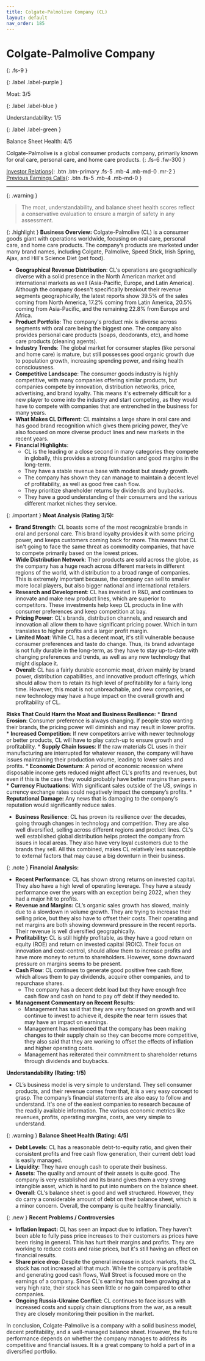 ```yaml
---
title: Colgate-Palmolive Company (CL)
layout: default
nav_order: 185
---
```


# Colgate-Palmolive Company
{: .fs-9 }

{: .label .label-purple }

Moat: 3/5

{: .label .label-blue }

Understandability: 1/5

{: .label .label-green }

Balance Sheet Health: 4/5

Colgate-Palmolive is a global consumer products company, primarily known for oral care, personal care, and home care products.
{: .fs-6 .fw-300 }

[Investor Relations](https://www.google.com/search?q=CL+investor+relations){: .btn .btn-primary .fs-5 .mb-4 .mb-md-0 .mr-2 }
[Previous Earnings Calls](https://discountingcashflows.com/company/CL/transcripts/){: .btn .fs-5 .mb-4 .mb-md-0 }

---

{: .warning }
>The moat, understandability, and balance sheet health scores reflect a conservative evaluation to ensure a margin of safety in any assessment.



{: .highlight }
**Business Overview:**
Colgate-Palmolive (CL) is a consumer goods giant with operations worldwide, focusing on oral care, personal care, and home care products.  The company’s products are marketed under many brand names, including Colgate, Palmolive, Speed Stick, Irish Spring, Ajax, and Hill's Science Diet (pet food). 

*   **Geographical Revenue Distribution**: CL's operations are geographically diverse with a solid presence in the North American market and international markets as well (Asia-Pacific, Europe, and Latin America). Although the company doesn't specifically breakout their revenue segments geographically, the latest reports show 39.5% of the sales coming from North America, 17.2% coming from Latin America, 20.5% coming from Asia-Pacific, and the remaining 22.8% from Europe and Africa.
*  **Product Portfolio**: The company's product mix is diverse across segments with oral care being the biggest one. The company also provides personal care products (soaps, deodorants, etc), and home care products (cleaning agents). 
*  **Industry Trends**: The global market for consumer staples (like personal and home care) is mature, but still possesses good organic growth due to population growth, increasing spending power, and rising health consciousness.
*   **Competitive Landscape**: The consumer goods industry is highly competitive, with many companies offering similar products, but companies compete by innovation, distribution networks, price, advertising, and brand loyalty. This means it's extremely difficult for a new player to come into the industry and start competing, as they would have to compete with companies that are entrenched in the business for many years.
*    **What Makes CL Different**: CL maintains a large share in oral care and has good brand recognition which gives them pricing power, they’ve also focused on more diverse product lines and new markets in the recent years.
*   **Financial Highlights**:
    *   CL is the leading or a close second in many categories they compete in globally, this provides a strong foundation and good margins in the long-term.
    *   They have a stable revenue base with modest but steady growth.
    *   The company has shown they can manage to maintain a decent level of profitability, as well as good free cash flow.
    *   They prioritize shareholder returns by dividends and buybacks.
    *   They have a good understanding of their consumers and the various different market niches they service.

{: .important }
**Moat Analysis (Rating 3/5):**

*   **Brand Strength**: CL boasts some of the most recognizable brands in oral and personal care. This brand loyalty provides it with some pricing power, and keeps customers coming back for more. This means that CL isn't going to face the same threat as commodity companies, that have to compete primarily based on the lowest prices.
*  **Wide Distribution Network**: Their products are sold across the globe, as the company has a huge reach across different markets in different regions of the world, with distribution to a broad range of companies. This is extremely important because, the company can sell to smaller more local players, but also bigger national and international retailers.
*  **Research and Development**: CL has invested in R&D, and continues to innovate and make new product lines, which are superior to competitors. These investments help keep CL products in line with consumer preferences and keep competition at bay.
* **Pricing Power**: CL's brands, distribution channels, and research and innovation all allow them to have significant pricing power. Which in turn translates to higher profits and a larger profit margin.
*   **Limited Moat**: While CL has a decent moat, it's still vulnerable because consumer preferences and taste do change. Thus, its brand advantage is not fully durable in the long-term, as they have to stay up-to-date with changing preferences and trends, as well as any new technology that might displace it.
*  **Overall:** CL has a fairly durable economic moat, driven mainly by brand power, distribution capabilities, and innovative product offerings, which should allow them to retain its high level of profitability for a fairly long time. However, this moat is not unbreachable, and new companies, or new technology may have a huge impact on the overall growth and profitability of CL. 

**Risks That Could Harm the Moat and Business Resilience:**
    *   **Brand Erosion**: Consumer preference is always changing. If people stop wanting their brands, the pricing power will diminish and may result in lower profits.
    *   **Increased Competition**: If new competitors arrive with newer technology or better products, CL will have to play catch-up to ensure growth and profitability.
    *   **Supply Chain Issues**: If the raw materials CL uses in their manufacturing are interrupted for whatever reason, the company will have issues maintaining their production volume, leading to lower sales and profits.
    *   **Economic Downturn**: A period of economic recession where disposable income gets reduced might affect CL's profits and revenues, but even if this is the case they would probably have better margins than peers.
    *   **Currency Fluctuations**: With significant sales outside of the US, swings in currency exchange rates could negatively impact the company’s profits.
    *  **Reputational Damage:** Any news that is damaging to the company’s reputation would significantly reduce sales.
*  **Business Resilience**: CL has proven its resilience over the decades, going through changes in technology and competition. They are also well diversified, selling across different regions and product lines. CL's well established global distribution helps protect the company from issues in local areas. They also have very loyal customers due to the brands they sell. All this combined, makes CL relatively less susceptible to external factors that may cause a big downturn in their business.

{: .note }
**Financial Analysis:**
*   **Recent Performance:** CL has shown strong returns on invested capital. They also have a high level of operating leverage. They have a steady performance over the years with an exception being 2022, when they had a major hit to profits.
*  **Revenue and Margins:** CL’s organic sales growth has slowed, mainly due to a slowdown in volume growth. They are trying to increase their selling price, but they also have to offset their costs. Their operating and net margins are both showing downward pressure in the recent reports. Their revenue is well diversified geographically.
*   **Profitability:** CL is still highly profitable, as they have a good return on equity (ROE) and return on invested capital (ROIC). Their focus on innovation and cost-control, should allow them to increase profits and have more money to return to shareholders. However, some downward pressure on margins seems to be present.
*   **Cash Flow**: CL continues to generate good positive free cash flow, which allows them to pay dividends, acquire other companies, and to repurchase shares.
    *   The company has a decent debt load but they have enough free cash flow and cash on hand to pay off debt if they needed to.
*  **Management Commentary on Recent Results:**
   * Management has said that they are very focused on growth and will continue to invest to achieve it, despite the near term issues that may have an impact on earnings.
    *  Management has mentioned that the company has been making changes to their supply chain so they can become more competitive, they also said that they are working to offset the effects of inflation and higher operating costs.
   * Management has reiterated their commitment to shareholder returns through dividends and buybacks.

**Understandability (Rating: 1/5)**

*   CL’s business model is very simple to understand. They sell consumer products, and their revenue comes from that, it is a very easy concept to grasp. The company’s financial statements are also easy to follow and understand. It's one of the easiest companies to research because of the readily available information. The various economic metrics like revenues, profits, operating margins, costs, are very simple to understand.

{: .warning }
**Balance Sheet Health (Rating: 4/5)**
*  **Debt Levels**: CL has a reasonable debt-to-equity ratio, and given their consistent profits and free cash flow generation, their current debt load is easily managed.
*   **Liquidity**: They have enough cash to operate their business.
*  **Assets**: The quality and amount of their assets is quite good. The company is very established and its brand gives them a very strong intangible asset, which is hard to put into numbers on the balance sheet.
*   **Overall**: CL's balance sheet is good and well structured. However, they do carry a considerable amount of debt on their balance sheet, which is a minor concern. Overall, the company is quite healthy financially.

{: .new }
**Recent Problems / Controversies**
*  **Inflation Impact:** CL has seen an impact due to inflation. They haven't been able to fully pass price increases to their customers as prices have been rising in general. This has hurt their margins and profits. They are working to reduce costs and raise prices, but it's still having an effect on financial results.
*   **Share price drop**: Despite the general increase in stock markets, the CL stock has not increased all that much. While the company is profitable and generating good cash flows, Wall Street is focused more on the earnings of a company. Since CL's earning has not been growing at a very high rate, their stock has seen little or no gain compared to other companies.
*   **Ongoing Russia-Ukraine Conflict**: CL continues to face issues with increased costs and supply chain disruptions from the war, as a result they are closely monitoring their position in the market.

In conclusion, Colgate-Palmolive is a company with a solid business model, decent profitability, and a well-managed balance sheet. However, the future performance depends on whether the company manages to address its competitive and financial issues. It is a great company to hold a part of in a diversified portfolio.
